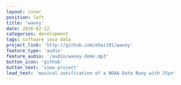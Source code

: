 ```yaml
---
layout: inner
position: left
title: 'wavey'
date: 2016-02-12
categories: development
tags: software java data
project_link: 'http://github.com/ebai101/wavey'
feature_type: 'audio'
feature_audio: '/audio/wavey-demo.mp3'
button_icon: 'github'
button_text: 'view project'
lead_text: 'musical sonification of a NOAA Data Buoy with JSyn'
---
```

